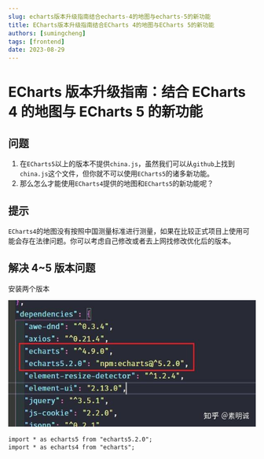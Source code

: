 ```yaml
---
slug: echarts版本升级指南结合echarts-4的地图与echarts-5的新功能
title: ECharts版本升级指南结合ECharts 4的地图与ECharts 5的新功能
authors: [sumingcheng]
tags: [frontend]
date: 2023-08-29
---
```


# ECharts 版本升级指南：结合 ECharts 4 的地图与 ECharts 5 的新功能

## 问题

1. 在`ECharts5`以上的版本不提供`china.js`，虽然我们可以从`github`上找到`china.js`这个文件，但你就不可以使用`ECharts5`的诸多新功能。
2. 那么怎么才能使用`ECharts4`提供的地图和`ECharts5`的新功能呢？

## 提示

`ECharts4`的地图没有按照中国测量标准进行测量，如果在比较正式项目上使用可能会存在法律问题。你可以考虑自己修改或者去上网找修改优化后的版本。

## 解决 4~5 版本问题

安装两个版本

![a3a9d72cdfa57096ff55bead9ce54cdf](../image/a3a9d72cdfa57096ff55bead9ce54cdf.jpg)

```
import * as echarts5 from "echarts5.2.0";
import * as echarts4 from "echarts";

```
